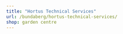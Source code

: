 ```yaml
---
title: "Hortus Technical Services"
url: /bundaberg/hortus-technical-services/
shop: garden centre
---
```

